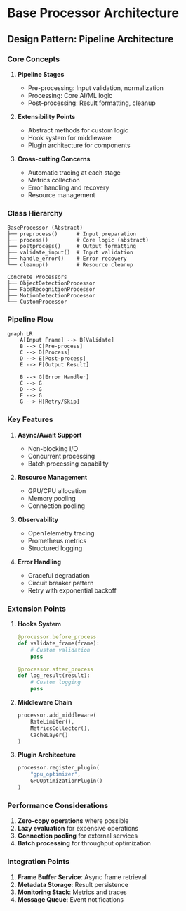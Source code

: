# Base Processor Architecture

## Design Pattern: Pipeline Architecture

### Core Concepts

1. **Pipeline Stages**
   - Pre-processing: Input validation, normalization
   - Processing: Core AI/ML logic
   - Post-processing: Result formatting, cleanup

2. **Extensibility Points**
   - Abstract methods for custom logic
   - Hook system for middleware
   - Plugin architecture for components

3. **Cross-cutting Concerns**
   - Automatic tracing at each stage
   - Metrics collection
   - Error handling and recovery
   - Resource management

### Class Hierarchy

```
BaseProcessor (Abstract)
├── preprocess()      # Input preparation
├── process()         # Core logic (abstract)
├── postprocess()     # Output formatting
├── validate_input()  # Input validation
├── handle_error()    # Error recovery
└── cleanup()         # Resource cleanup

Concrete Processors
├── ObjectDetectionProcessor
├── FaceRecognitionProcessor
├── MotionDetectionProcessor
└── CustomProcessor
```

### Pipeline Flow

```mermaid
graph LR
    A[Input Frame] --> B[Validate]
    B --> C[Pre-process]
    C --> D[Process]
    D --> E[Post-process]
    E --> F[Output Result]

    B --> G[Error Handler]
    C --> G
    D --> G
    E --> G
    G --> H[Retry/Skip]
```

### Key Features

1. **Async/Await Support**
   - Non-blocking I/O
   - Concurrent processing
   - Batch processing capability

2. **Resource Management**
   - GPU/CPU allocation
   - Memory pooling
   - Connection pooling

3. **Observability**
   - OpenTelemetry tracing
   - Prometheus metrics
   - Structured logging

4. **Error Handling**
   - Graceful degradation
   - Circuit breaker pattern
   - Retry with exponential backoff

### Extension Points

1. **Hooks System**
   ```python
   @processor.before_process
   def validate_frame(frame):
       # Custom validation
       pass

   @processor.after_process
   def log_result(result):
       # Custom logging
       pass
   ```

2. **Middleware Chain**
   ```python
   processor.add_middleware(
       RateLimiter(),
       MetricsCollector(),
       CacheLayer()
   )
   ```

3. **Plugin Architecture**
   ```python
   processor.register_plugin(
       "gpu_optimizer",
       GPUOptimizationPlugin()
   )
   ```

### Performance Considerations

1. **Zero-copy operations** where possible
2. **Lazy evaluation** for expensive operations
3. **Connection pooling** for external services
4. **Batch processing** for throughput optimization

### Integration Points

1. **Frame Buffer Service**: Async frame retrieval
2. **Metadata Storage**: Result persistence
3. **Monitoring Stack**: Metrics and traces
4. **Message Queue**: Event notifications
